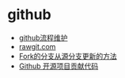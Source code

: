 # github

- [github流程维护](https://git-scm.com/book/zh/v2/GitHub-%E7%BB%B4%E6%8A%A4%E9%A1%B9%E7%9B%AE)
- [rawgit.com](https://rawgit.com/)
- [Fork的分支从源分支更新的方法](https://github.com/BearRan/CRAnimation/wiki/Fork%E7%9A%84%E5%88%86%E6%94%AF%E4%BB%8E%E6%BA%90%E5%88%86%E6%94%AF%E6%9B%B4%E6%96%B0%E7%9A%84%E6%96%B9%E6%B3%95)
- [Github 开源项目贡献代码](https://mp.weixin.qq.com/s/rs93F4bbMm9-HqTGsvRk-w)

